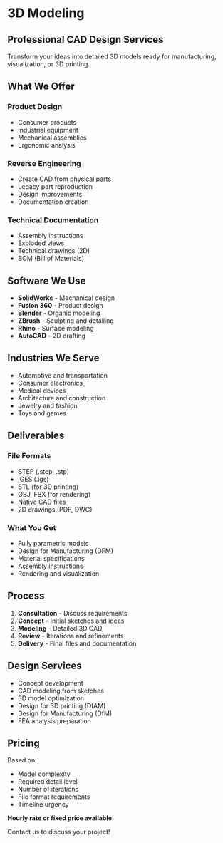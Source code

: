 # 3D Modeling

## Professional CAD Design Services

Transform your ideas into detailed 3D models ready for manufacturing, visualization, or 3D printing.

## What We Offer

### Product Design
- Consumer products
- Industrial equipment
- Mechanical assemblies
- Ergonomic analysis

### Reverse Engineering
- Create CAD from physical parts
- Legacy part reproduction
- Design improvements
- Documentation creation

### Technical Documentation
- Assembly instructions
- Exploded views
- Technical drawings (2D)
- BOM (Bill of Materials)

## Software We Use

- **SolidWorks** - Mechanical design
- **Fusion 360** - Product design
- **Blender** - Organic modeling
- **ZBrush** - Sculpting and detailing
- **Rhino** - Surface modeling
- **AutoCAD** - 2D drafting

## Industries We Serve

- Automotive and transportation
- Consumer electronics
- Medical devices
- Architecture and construction
- Jewelry and fashion
- Toys and games

## Deliverables

### File Formats
- STEP (.step, .stp)
- IGES (.igs)
- STL (for 3D printing)
- OBJ, FBX (for rendering)
- Native CAD files
- 2D drawings (PDF, DWG)

### What You Get
- Fully parametric models
- Design for Manufacturing (DFM)
- Material specifications
- Assembly instructions
- Rendering and visualization

## Process

1. **Consultation** - Discuss requirements
2. **Concept** - Initial sketches and ideas
3. **Modeling** - Detailed 3D CAD
4. **Review** - Iterations and refinements
5. **Delivery** - Final files and documentation

## Design Services

- Concept development
- CAD modeling from sketches
- 3D model optimization
- Design for 3D printing (DfAM)
- Design for Manufacturing (DfM)
- FEA analysis preparation

## Pricing

Based on:
- Model complexity
- Required detail level
- Number of iterations
- File format requirements
- Timeline urgency

**Hourly rate or fixed price available**

Contact us to discuss your project!
